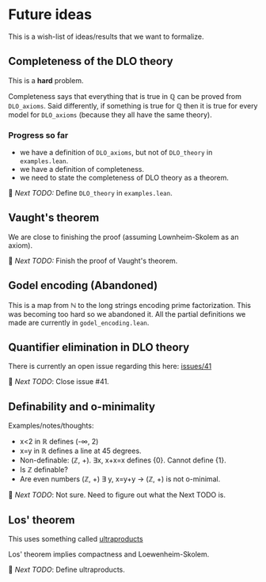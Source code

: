 # Future ideas

This is a wish-list of ideas/results that we want to formalize.

## Completeness of the DLO theory

This is a **hard** problem.

Completeness says that everything that is true in ℚ can be proved from
`DLO_axioms`. Said differently, if something is true for ℚ then it is true
for every model for `DLO_axioms` (because they all have the same theory).


### Progress so far
- we have a definition of `DLO_axioms`, but not of `DLO_theory` in `examples.lean`.
- we have a definition of completeness.
- we need to state the completeness of DLO theory as a theorem.

🚀 *Next TODO:* Define `DLO_theory` in `examples.lean`.


## Vaught's theorem
We are close to finishing the proof (assuming Lownheim-Skolem as an axiom).

🚀 *Next TODO:* Finish the proof of Vaught's theorem.


## Godel encoding (Abandoned)
This is a map from ℕ to the long strings encoding prime factorization.
This was becoming too hard so we abandoned it. All the partial definitions
we made are currently in `godel_encoding.lean`.

## Quantifier elimination in DLO theory
There is currently an open issue regarding this here:
[issues/41](https://github.com/vaibhavkarve/igl2020/issues/41)

🚀 *Next TODO*: Close issue #41.


## Definability and o-minimality

Examples/notes/thoughts:
- x<2 in ℝ defines (-∞, 2)
- x=y in ℝ defines a line at 45 degrees.
- Non-definable: (ℤ, +). ∃x, x+x=x defines {0}. Cannot define {1}.
- Is ℤ definable?
- Are even numbers (ℤ, +) ∃ y, x=y+y → (ℤ, +) is not o-minimal.

🚀 *Next TODO*: Not sure. Need to figure out what the Next TODO is.


## Los' theorem
This uses something called [ultraproducts](https://en.wikipedia.org/wiki/Ultraproduct)

Los' theorem implies compactness and Loewenheim-Skolem.

🚀 *Next TODO*: Define ultraproducts.

